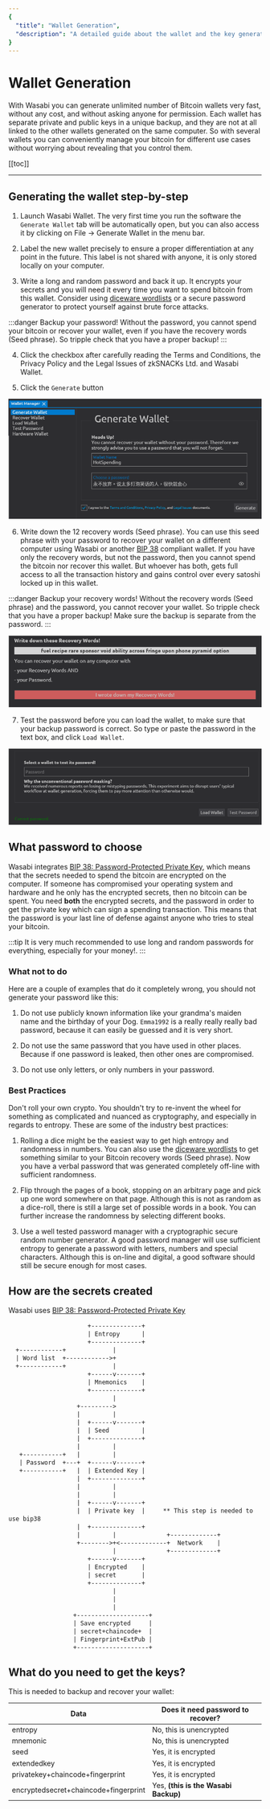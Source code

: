 ```yaml
---
{
  "title": "Wallet Generation",
  "description": "A detailed guide about the wallet and the key generation in Wasabi. This is the Wasabi documentation, an archive of knowledge about the open-source, non-custodial and privacy-focused Bitcoin wallet for desktop."
}
---
```


# Wallet Generation

With Wasabi you can generate unlimited number of Bitcoin wallets very fast, without any cost, and without asking anyone for permission.
Each wallet has separate private and public keys in a unique backup, and they are not at all linked to the other wallets generated on the same computer.
So with several wallets you can conveniently manage your bitcoin for different use cases without worrying about revealing that you control them.

[[toc]]

---

## Generating the wallet step-by-step

1. Launch Wasabi Wallet.
The very first time you run the software the `Generate Wallet` tab will be automatically open, but you can also access it by clicking on File -> Generate Wallet in the menu bar.

2. Label the new wallet precisely to ensure a proper differentiation at any point in the future.
This label is not shared with anyone, it is only stored locally on your computer.

3. Write a long and random password and back it up.
It encrypts your secrets and you will need it every time you want to spend bitcoin from this wallet.
Consider using [diceware wordlists](https://www.eff.org/deeplinks/2016/07/new-wordlists-random-passphrases) or a secure password generator to protect yourself against brute force attacks.

:::danger Backup your password!
Without the password, you cannot spend your bitcoin or recover your wallet, even if you have the recovery words (Seed phrase).
So tripple check that you have a proper backup!
:::

4. Click the checkbox after carefully reading the Terms and Conditions, the Privacy Policy and the Legal Issues of zkSNACKs Ltd. and Wasabi Wallet.

5. Click the `Generate` button 

![](/WalletManagerGenerateWallet.png)

6. Write down the 12 recovery words (Seed phrase).
You can use this seed phrase with your password to recover your wallet on a different computer using Wasabi or another [BIP 38](https://github.com/bitcoin/bips/blob/master/bip-0038.mediawiki) compliant wallet.
If you have only the recovery words, but not the password, then you cannot spend the bitcoin nor recover this wallet.
But whoever has both, gets full access to all the transaction history and gains control over every satoshi locked up in this wallet.

:::danger Backup your recovery words!
Without the recovery words (Seed phrase) and the password, you cannot recover your wallet.
So tripple check that you have a proper backup!
Make sure the backup is separate from the password.
:::

![](/WalletManagerRecoveryWords.png)

7. Test the password before you can load the wallet, to make sure that your backup password is correct.
So type or paste the password in the text box, and click `Load Wallet`.

![](/TestPassword.png)

## What password to choose

Wasabi integrates [BIP 38: Password-Protected Private Key](https://github.com/bitcoin/bips/blob/master/bip-0038.mediawiki), which means that the secrets needed to spend the bitcoin are encrypted on the computer.
If someone has compromised your operating system and hardware and he only has the encrypted secrets, then no bitcoin can be spent.
You need **both** the encrypted secrets, and the password in order to get the private key which can sign a spending transaction.
This means that the password is your last line of defense against anyone who tries to steal your bitcoin.

:::tip
It is very much recommended to use long and random passwords for everything, especially for your money!.
:::

### What not to do

Here are a couple of examples that do it completely wrong, you should not generate your password like this:

1. Do not use publicly known information like your grandma's maiden name and the birthday of your Dog.
`Emma1992` is a really really really bad password, because it can easily be guessed and it is very short.

2. Do not use the same password that you have used in other places.
Because if one password is leaked, then other ones are compromised.

3. Do not use only letters, or only numbers in your password.

### Best Practices

Don't roll your own crypto.
You shouldn't try to re-invent the wheel for something as complicated and nuanced as cryptography, and especially in regards to entropy.
These are some of the industry best practices:

1. Rolling a dice might be the easiest way to get high entropy and randomness in numbers.
You can also use the [diceware wordlists](https://www.eff.org/deeplinks/2016/07/new-wordlists-random-passphrases) to get something similar to your Bitcoin recovery words (Seed phrase).
Now you have a verbal password that was generated completely off-line with sufficient randomness.

2. Flip through the pages of a book, stopping on an arbitrary page and pick up one word somewhere on that page.
Although this is not as random as a dice-roll, there is still a large set of possible words in a book.
You can further increase the randomness by selecting different books.

3. Use a well tested password manager with a cryptographic secure random number generator.
A good password manager will use sufficient entropy to generate a password with letters, numbers and special characters.
Although this is on-line and digital, a good software should still be secure enough for most cases.

## How are the secrets created

Wasabi uses [BIP 38: Password-Protected Private Key](https://github.com/bitcoin/bips/blob/master/bip-0038.mediawiki)

```
                      +--------------+
                      | Entropy      |
                      +--------------+
  +------------+             |
  | Word list  +------------>+
  +------------+             |
                      +------v-------+
                      | Mnemonics    |
                      +--------------+
                             |
                   +--------->
                   |         |
                   |  +------v-------+
                   |  | Seed         |
                   |  +--------------+
                   |         |
   +-----------+   |         |
   | Password  +---+  +------v-------+
   +-----------+   |  | Extended Key |
                   |  +--------------+
                   |         |
                   |         |
                   |  +------v-------+
                   |  | Private key  |     ** This step is needed to use bip38
                   |  +--------------+
                   |         |              +-------------+
                   +-------->+<-------------+  Network    |
                             |              +-------------+
                      +------v-------+
                      | Encrypted    |
                      | secret       |
                      +--------------+
                             |
                             |
                             |
                  +--------------------+
                  | Save encrypted     |
                  | secret+chaincode+  |
                  | Fingerprint+ExtPub |
                  +--------------------+

```

## What do you need to get the keys?

This is needed to backup and recover your wallet:

| Data | Does it need password to recover? |
|----------------------|--------------------------------|
| entropy |  No, this is unencrypted |
| mnemonic | No, this is unencrypted |
| seed |  Yes, it is encrypted |
| extendedkey |  Yes, it is encrypted |
| privatekey+chaincode+fingerprint | Yes, it is encrypted |
| encryptedsecret+chaincode+fingerprint  | Yes, **(this is the Wasabi Backup)** |

